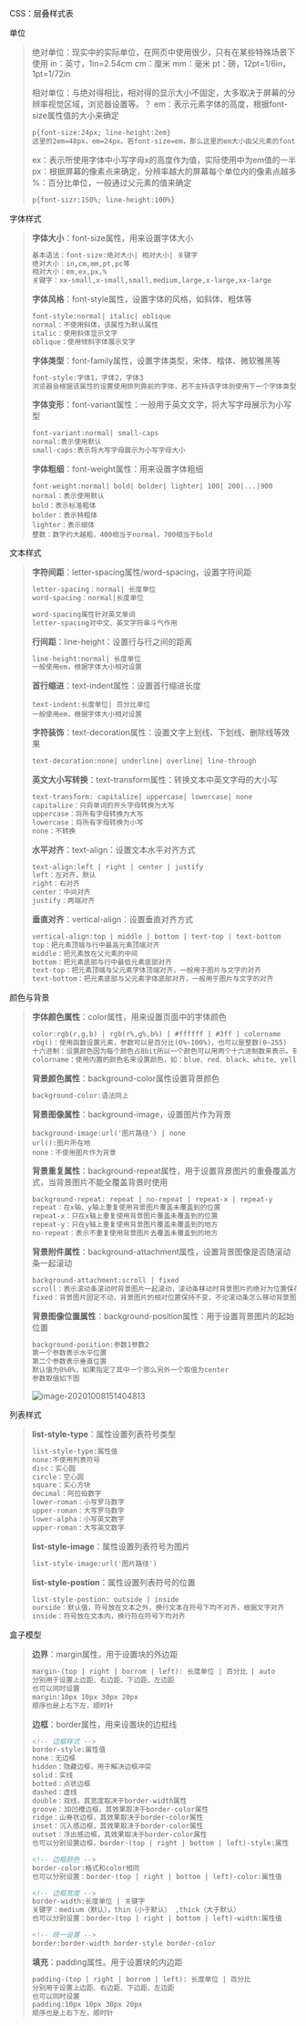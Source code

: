 CSS：层叠样式表

单位

> 绝对单位：现实中的实际单位，在网页中使用很少，只有在某些特殊场景下使用
> in：英寸，1in=2.54cm
> cm：厘米
> mm：毫米
> pt：磅，12pt=1/6in，1pt=1/72in
>
> 相对单位：与绝对得相比，相对得的显示大小不固定，大多取决于屏幕的分辨率视觉区域，浏览器设置等。？
> em：表示元素字体的高度，根据font-size属性值的大小来确定
>
> ```html
> p{font-size:24px; line-height:2em}
> 这里的2em=48px，em=24px。若font-size=em，那么这里的em大小由父元素的font-size来确定
> ```
>
> ex：表示所使用字体中小写字母x的高度作为值，实际使用中为em值的一半
> px：根据屏幕的像素点来确定，分辨率越大的屏幕每个单位内的像素点越多
> %：百分比单位，一般通过父元素的值来确定
>
> ```html
> p{font-sizr:150%; line-height:100%}
> ```
>
> 

字体样式

> **字体大小**：font-size属性，用来设置字体大小
>
> ```html
> 基本语法：font-size:绝对大小| 相对大小| 关键字
> 绝对大小：in,cm,mm,pt,pc等
> 相对大小：em,ex,px,%
> 关键字：xx-small,x-small,small,medium,large,x-large,xx-large
> ```
>
> **字体风格**：font-style属性，设置字体的风格，如斜体、粗体等
>
> ```html
> font-style:normal| italic| oblique
> normal：不使用斜体，该属性为默认属性
> italic：使用斜体显示文字
> oblique：使用倾斜字体展示文字
> ```
>
> **字体类型**：font-family属性，设置字体类型，宋体、楷体、微软雅黑等
>
> ```html
> font-style:字体1，字体2，字体3
> 浏览器会根据该属性的设置使用排列靠前的字体，若不支持该字体则使用下一个字体类型
> ```
>
> **字体变形**：font-variant属性：一般用于英文文字，将大写字母展示为小写型
>
> ```html
> font-variant:normal| small-caps
> normal:表示使用默认
> small-caps:表示将大写字母展示为小写字母大小
> ```
>
> **字体粗细**：font-weight属性：用来设置字体粗细
>
> ```
> font-weight:normal| bold| bolder| lighter| 100| 200|...|900
> normal：表示使用默认
> bold：表示标准粗体
> bolder：表示特粗体
> lighter：表示细体
> 整数：数字约大越粗，400相当于normal，700相当于bold
> ```
>
> 

文本样式

> **字符间距**：letter-spacing属性/word-spacing，设置字符间距
>
> ```html
> letter-spacing：normal| 长度单位
> word-spacing：normal|长度单位
> 
> word-spacing属性针对英文单词
> letter-spacing对中文、英文字符串斗气作用
> ```
>
> **行间距**：line-height：设置行与行之间的距离
>
> ```html
> line-height:normal| 长度单位
> 一般使用em，根据字体大小相对设置
> ```
>
> **首行缩进**：text-indent属性：设置首行缩进长度
>
> ```
> text-indent:长度单位| 百分比单位
> 一般使用em，根据字体大小相对设置
> ```
>
> **字符装饰**：text-decoration属性：设置文字上划线、下划线、删除线等效果
>
> ```html
> text-decoration:none| underline| overline| line-through
> ```
>
> **英文大小写转换**：text-transform属性：转换文本中英文字母的大小写
>
> ```html
> text-transform: capitalize| uppercase| lowercase| none
> capitalize：只将单词的开头字母转换为大写
> uppercase：将所有字母转换为大写
> lowercase：将所有字母转换为小写
> none：不转换
> ```
>
> **水平对齐**：text-align：设置文本水平对齐方式
>
> ```html
> text-align:left | right | center | justify
> left：左对齐，默认
> right：右对齐
> center：中间对齐
> justify：两端对齐
> ```
>
> **垂直对齐**：vertical-align：设置垂直对齐方式
>
> ```html
> vertical-align:top | middle | bottom | text-top | text-bottom
> top：把元素顶端与行中最高元素顶端对齐
> middle：把元素放在父元素的中间
> bottom：把元素底部与行中最低元素底部对齐
> text-top：把元素顶端与父元素字体顶端对齐，一般用于图片与文字的对齐
> text-bottom：把元素底部与父元素字体底部对齐，一般用于图片与文字的对齐
> ```
>
> 

颜色与背景

> **字体颜色属性**：color属性，用来设置页面中的字体颜色
>
> ```html
> color:rgb(r,g,b) | rgb(r%,g%,b%) | #ffffff | #3ff | colorname
> rbg()：使用函数设置元素，参数可以是百分比(0%~100%)，也可以是整数(0~255)
> 十六进制：设置颜色因为每个颜色占8bit所以一个颜色可以用两个十六进制数来表示。有重复时可以简写，如#f
> colorname：使用内置的颜色名来设置颜色，如：blue、red、black、white、yellow、lime、aqua等
> ```
>
> **背景颜色属性**：background-color属性设置背景颜色
>
> ```html
> background-color:语法同上
> ```
>
> **背景图像属性**：background-image，设置图片作为背景
>
> ```
> background-image:url('图片路径') | none
> url():图片所在地
> none：不使用图片作为背景
> ```
>
> **背景重复属性**：background-repeat属性，用于设置背景图片的重叠覆盖方式，当背景图片不能全覆盖背景时使用
>
> ```html
> background-repeat: repeat | no-repeat | repeat-x | repeat-y
> repeat：在x轴、y轴上重复使用背景图片覆盖未覆盖到的位置
> repeat-x：只在x轴上重复使用背景图片覆盖未覆盖到的位置
> repeat-y：只在y轴上重复使用背景图片覆盖未覆盖到的地方
> no-repeat：表示不重复使用背景图片去覆盖未覆盖到的地方
> ```
>
> **背景附件属性**：background-attachment属性，设置背景图像是否随滚动条一起滚动
>
> ```html
> background-attachment:scroll | fixed
> scroll：表示滚动条滚动时背景图片一起滚动，滚动条移动时背景图片的绝对为位置保存不变，滚动条下移时被的图片的开头会随着被遮挡
> fixed：背景图片固定不动，背景图片的相对位置保持不变，不论滚动条怎么移动背景图片一直处于浏览器窗口的那个位置，可以防止背景图片因滚动条下拉而被遮挡
> ```
>
> **背景图像位置属性**：background-position属性：用于设置背景图片的起始位置
>
> ```html
> background-position:参数1参数2
> 第一个参数表示水平位置
> 第二个参数表示垂直位置
> 默认值为0%0%，如果指定了其中一个那么另外一个取值为center
> 参数取值如下图
> ```
>
> ![image-20201008151404813](image\image-20201008151404813.png)

列表样式

> **list-style-type**：属性设置列表符号类型
>
> ```html
> list-style-type:属性值
> none:不使用列表符号
> disc：实心圆
> circle：空心圆
> square：实心方块
> decimal：阿拉伯数字
> lower-roman：小写罗马数字
> upper-roman：大写罗马数字
> lower-alpha：小写英文数字
> upper-roman：大写英文数字
> ```
>
> **list-style-image**：属性设置列表符号为图片
>
> ```html
> list-style-image:url('图片路径')
> ```
>
> **list-style-postion**：属性设置列表符号的位置
>
> ```html
> list-style-postion: outside | inside
> ourside：默认值，符号放在文本之外，换行文本在符号下均不对齐，根据文字对齐
> inside：符号放在文本内，换行符在符号下均对齐
> ```
>
> 

盒子模型

> **边界**：margin属性，用于设置块的外边距
>
> ```html
> margin-(top | right | borrom | left): 长度单位 | 百分比 | auto
> 分别用于设置上边距、右边距、下边距、左边距
> 也可以同时设置
> margin:10px 10px 30px 20px
> 顺序也是上右下左，顺时针
> ```
>
> **边框**：border属性，用来设置块的边框线
>
> ```html
> <!-- 边框样式 -->
> border-style:属性值
> none：无边框
> hidden：隐藏边框，用于解决边框冲突
> solid：实线
> botted：点状边框
> dashed：虚线
> double：双线，其宽度取决于border-width属性
> groove：3D凹槽边框，其效果取决于border-color属性
> ridge：山脊状边框，其效果取决于border-color属性
> inset：沉入感边框，其效果取决于border-color属性
> outset：浮出感边框，其效果取决于border-color属性
> 也可以分别设置边框，border-(top | right | bottom | left)-style:属性
> 
> <!-- 边框颜色 -->
> border-color:格式和color相同
> 也可以分别设置：border-(top | right | bottom | left)-color:属性值
> 
> <!-- 边框宽度 -->
> border-width:长度单位 | 关键字
> 关键字：medium（默认），thin（小于默认） ,thick（大于默认）
> 也可以分别设置：border-(top | right | bottom | left)-width:属性值
> 
> <!-- 统一设置 -->
> border:border-width border-style border-color
> ```
>
> **填充**：padding属性。用于设置块的内边距
>
> ```html
> padding-(top | right | borrom | left): 长度单位 | 百分比
> 分别用于设置上边距、右边距、下边距、左边距
> 也可以同时设置
> padding:10px 10px 30px 20px
> 顺序也是上右下左，顺时针
> ```
>
> 

